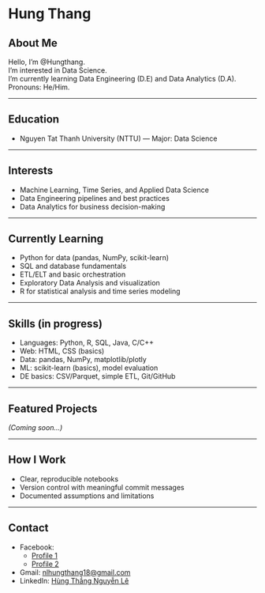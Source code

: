 # Hung Thang

## About Me
Hello, I’m @Hungthang.  
I’m interested in Data Science.  
I’m currently learning Data Engineering (D.E) and Data Analytics (D.A).  
Pronouns: He/Him.

---

## Education
- Nguyen Tat Thanh University (NTTU) — Major: Data Science

---

## Interests
- Machine Learning, Time Series, and Applied Data Science  
- Data Engineering pipelines and best practices  
- Data Analytics for business decision-making

---

## Currently Learning
- Python for data (pandas, NumPy, scikit-learn)  
- SQL and database fundamentals  
- ETL/ELT and basic orchestration  
- Exploratory Data Analysis and visualization  
- R for statistical analysis and time series modeling  

---

## Skills (in progress)
- Languages: Python, R, SQL, Java, C/C++  
- Web: HTML, CSS (basics)  
- Data: pandas, NumPy, matplotlib/plotly  
- ML: scikit-learn (basics), model evaluation  
- DE basics: CSV/Parquet, simple ETL, Git/GitHub  

---

## Featured Projects
*(Coming soon...)*

---

## How I Work
- Clear, reproducible notebooks  
- Version control with meaningful commit messages  
- Documented assumptions and limitations  

---

## Contact
- Facebook:  
  * [Profile 1](https://www.facebook.com/thang.hung.58760/)  
  * [Profile 2](https://www.facebook.com/hung.thang.385092)  
- Gmail: nlhungthang18@gmail.com  
- LinkedIn: [Hùng Thắng Nguyễn Lê](https://www.linkedin.com/in/h%C3%B9ng-th%C4%83ng-nguy%E1%BB%85n-l%C3%AA-9bb786352)
